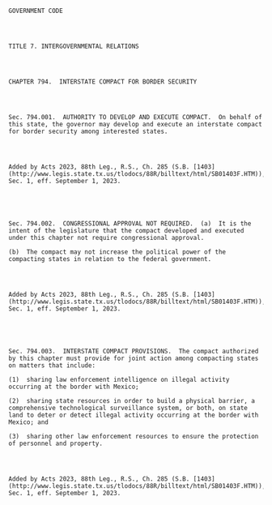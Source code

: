 ﻿
    
    
    	
    					
    
    
    GOVERNMENT CODE
    
      
    
    
    TITLE 7. INTERGOVERNMENTAL RELATIONS
    
      
    
    
    CHAPTER 794.  INTERSTATE COMPACT FOR BORDER SECURITY
    
      
    
    
    Sec. 794.001.  AUTHORITY TO DEVELOP AND EXECUTE COMPACT.  On behalf of this state, the governor may develop and execute an interstate compact for border security among interested states.
    
    
    
    
    Added by Acts 2023, 88th Leg., R.S., Ch. 285 (S.B. [1403](http://www.legis.state.tx.us/tlodocs/88R/billtext/html/SB01403F.HTM)), Sec. 1, eff. September 1, 2023.
    
    
    
    
    
    Sec. 794.002.  CONGRESSIONAL APPROVAL NOT REQUIRED.  (a)  It is the intent of the legislature that the compact developed and executed under this chapter not require congressional approval.
    
    (b)  The compact may not increase the political power of the compacting states in relation to the federal government.
    
    
    
    
    Added by Acts 2023, 88th Leg., R.S., Ch. 285 (S.B. [1403](http://www.legis.state.tx.us/tlodocs/88R/billtext/html/SB01403F.HTM)), Sec. 1, eff. September 1, 2023.
    
    
    
    
    
    Sec. 794.003.  INTERSTATE COMPACT PROVISIONS.  The compact authorized by this chapter must provide for joint action among compacting states on matters that include:
    
    (1)  sharing law enforcement intelligence on illegal activity occurring at the border with Mexico;
    
    (2)  sharing state resources in order to build a physical barrier, a comprehensive technological surveillance system, or both, on state land to deter or detect illegal activity occurring at the border with Mexico; and
    
    (3)  sharing other law enforcement resources to ensure the protection of personnel and property.
    
    
    
    
    Added by Acts 2023, 88th Leg., R.S., Ch. 285 (S.B. [1403](http://www.legis.state.tx.us/tlodocs/88R/billtext/html/SB01403F.HTM)), Sec. 1, eff. September 1, 2023.
    
    
    
    
    				
